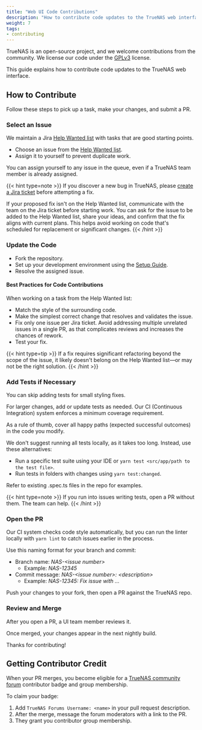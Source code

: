 ```yaml
---
title: "Web UI Code Contributions"
description: "How to contribute code updates to the TrueNAS web interface."
weight: 7
tags:
- contributing
---
```


TrueNAS is an open-source project, and we welcome contributions from the community.
We license our code under the [GPLv3](https://www.gnu.org/licenses/gpl-3.0.en.html) license.

This guide explains how to contribute code updates to the TrueNAS web interface.

## How to Contribute

Follow these steps to pick up a task, make your changes, and submit a PR.

### Select an Issue

We maintain a Jira [Help Wanted list](https://ixsystems.atlassian.net/issues/?filter=12107) with tasks that are good starting points.

- Choose an issue from the [Help Wanted list](https://ixsystems.atlassian.net/issues/?filter=12107).
- Assign it to yourself to prevent duplicate work.

You can assign yourself to any issue in the queue, even if a TrueNAS team member is already assigned.

{{< hint type=note >}}
If you discover a new bug in TrueNAS, please [create a Jira ticket](/contributing/issuereporting/jiraissuereporting) before attempting a fix.

If your proposed fix isn't on the Help Wanted list, communicate with the team on the Jira ticket before starting work.
You can ask for the issue to be added to the Help Wanted list, share your ideas, and confirm that the fix aligns with current plans.
This helps avoid working on code that's scheduled for replacement or significant changes.
{{< /hint >}}

### Update the Code

- Fork the repository.
- Set up your development environment using the [Setup Guide](https://github.com/truenas/webui/blob/master/docs/setup.md).
- Resolve the assigned issue.

#### Best Practices for Code Contributions

When working on a task from the Help Wanted list:

- Match the style of the surrounding code.
- Make the simplest correct change that resolves and validates the issue.
- Fix only one issue per Jira ticket. Avoid addressing multiple unrelated issues in a single PR, as that complicates reviews and increases the chances of rework.
- Test your fix.

{{< hint type=tip >}}
If a fix requires significant refactoring beyond the scope of the issue, it likely doesn't belong on the Help Wanted list—or may not be the right solution.
{{< /hint >}}

### Add Tests if Necessary

You can skip adding tests for small styling fixes.

For larger changes, add or update tests as needed.
Our CI (Continuous Integration) system enforces a minimum coverage requirement.

As a rule of thumb, cover all happy paths (expected successful outcomes) in the code you modify.

We don't suggest running all tests locally, as it takes too long.
Instead, use these alternatives:

- Run a specific test suite using your IDE or `yarn test <src/app/path to the test file>`.
- Run tests in folders with changes using `yarn test:changed`.

Refer to existing <file>.spec.ts</file> files in the repo for examples.

{{< hint type=note >}}
If you run into issues writing tests, open a PR without them.
The team can help.
{{< /hint >}}

### Open the PR

Our CI system checks code style automatically, but you can run the linter locally with `yarn lint` to catch issues earlier in the process.

Use this naming format for your branch and commit:

- Branch name: *NAS-\<issue number>*
  - Example: *NAS-12345*
- Commit message: *NAS-\<issue number>: \<description>*
  - Example: *NAS-12345: Fix issue with ...*

Push your changes to your fork, then open a PR against the TrueNAS repo.

### Review and Merge

After you open a PR, a UI team member reviews it.

Once merged, your changes appear in the next nightly build.

Thanks for contributing!

## Getting Contributor Credit

When your PR merges, you become eligible for a [TrueNAS community forum](https://forums.truenas.com) contributor badge and group membership.

To claim your badge:

1. Add `TrueNAS Forums Username: <name>` in your pull request description.
2. After the merge, message the forum moderators with a link to the PR.
3. They grant you contributor group membership.
